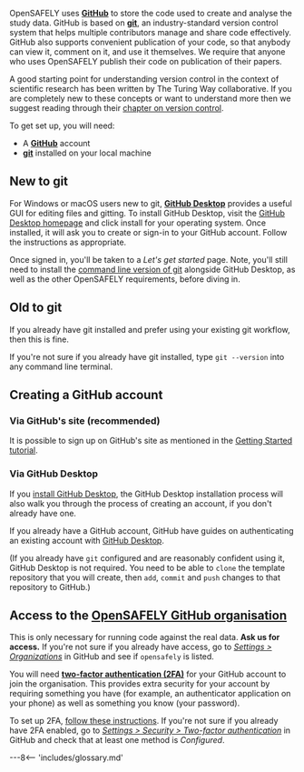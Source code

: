 OpenSAFELY uses [**GitHub**](https://github.com/) to store the code used to create and analyse the study data.
GitHub is based on [**git**](https://git-scm.com/), an industry-standard version control system that helps multiple contributors manage and share code effectively.
GitHub also supports convenient publication of your code, so that anybody can view it, comment on it, and use it themselves.
We require that anyone who uses OpenSAFELY publish their code on publication of their papers.

A good starting point for understanding version control in the context of scientific research has been written by The Turing Way collaborative.
If you are completely new to these concepts or want to understand more then we suggest reading through their [chapter on version control](https://the-turing-way.netlify.app/reproducible-research/vcs.html).

To get set up, you will need:

* A [**GitHub**](https://github.com/) account
* [**git**](https://git-scm.com/) installed on your local machine


## New to git
For Windows or macOS users new to git, [**GitHub Desktop**](https://desktop.github.com/) provides a useful GUI for editing files and gitting.
To install GitHub Desktop, visit the [GitHub Desktop homepage](https://desktop.github.com/) and click install for your operating system.
Once installed, it will ask you to create or sign-in to your GitHub account.
Follow the instructions as appropriate.

Once signed in, you'll be taken to a _Let's get started_ page.
Note, you'll still need to install the [command line version of git](https://git-scm.com/) alongside GitHub Desktop, as well as the other OpenSAFELY requirements, before diving in.

## Old to git
If you already have git installed and prefer using your existing git workflow, then this is fine.

If you're not sure if you already have git installed, type `git --version` into any command line terminal.

## Creating a GitHub account

### Via GitHub's site (recommended)

It is possible to sign up on GitHub's site
as mentioned in the [Getting Started tutorial](getting-started/tutorial/creating-an-opensafely-project/#1-set-up-github).

### Via GitHub Desktop

If you [install GitHub Desktop](https://desktop.github.com/), the
GitHub Desktop installation process will also walk you through the
process of creating an account, if you don't already have one.

If you already have a GitHub account, GitHub have guides on
authenticating an existing account with [GitHub
Desktop](https://docs.github.com/en/desktop/installing-and-configuring-github-desktop/installing-and-authenticating-to-github-desktop/authenticating-to-github).

(If you already have `git` configured and are reasonably confident using
it, GitHub Desktop is not required. You need to be able to `clone` the
template repository that you will create, then `add`, `commit` and
`push` changes to that repository to GitHub.)

## Access to the [OpenSAFELY GitHub organisation](https://github.com/opensafely)
This is only necessary for running code against the real data. **Ask us for access.**
If you're not sure if you already have access, go to [*Settings > Organizations*](https://github.com/settings/organizations) in GitHub and see if `opensafely` is listed.

You will need [**two-factor authentication (2FA)**](https://help.github.com/en/github/authenticating-to-github/securing-your-account-with-two-factor-authentication-2fa) for your GitHub account to join the organisation. This provides extra security for your account by requiring something you have (for example, an authenticator application on your phone) as well as something you know (your password).

To set up 2FA, [follow these instructions](https://help.github.com/en/github/authenticating-to-github/configuring-two-factor-authentication).
If you're not sure if you already have 2FA enabled, go to [*Settings > Security > Two-factor authentication*](https://github.com/settings/security) in GitHub and check that at least one method is *Configured*.



---8<-- 'includes/glossary.md'
